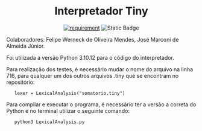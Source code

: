 <h1 align="center" font-size="200em"><b>Interpretador Tiny</b></h1>

<div align = "center" >

[![requirement](https://img.shields.io/badge/IDE-Visual%20Studio%20Code-informational)](https://code.visualstudio.com/docs/?dv=linux64_deb)
![Static Badge](https://img.shields.io/badge/Linguagem-Python-blue)
</div>

Colaboradores: Felipe Werneck de Oliveira Mendes, José Marconi de Almeida Júnior.

Foi utilizada a versão Python 3.10.12 para o código do interpretador.

Para realização dos testes, é necessário mudar o nome do arquivo na linha 716, para qualquer um dos outros arquivos .tiny que se encontram no repositório:

 ```
    lexer = LexicalAnalysis("somatorio.tiny")
 ```

Para compilar e executar o programa, é necessário ter a versão a correta do Python e no terminal utilizar o seguinte comando:

 ```
    python3 LexicalAnalysis.py
 ```
